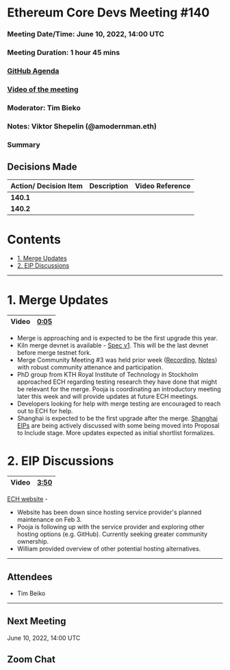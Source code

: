 # Ethereum Core Devs Meeting #140
### Meeting Date/Time: June 10, 2022, 14:00 UTC
### Meeting Duration: 1 hour 45 mins
### [GitHub Agenda](https://github.com/ethereum/pm/issues/538)
### [Video of the meeting](https://youtu.be/dByC5Bw8DvU?t=467)
### Moderator: Tim Bieko
### Notes: Viktor Shepelin (@amodernman.eth)

### Summary
## Decisions Made
|Action/ Decision Item | Description | Video Reference |
| ------------- | ----------- |----------- |
| **140.1**   | 
| **140.2**   | 

# Contents <!-- omit in toc -->

- [1. Merge Updates](#1-merge-updates)
- [2. EIP Discussions](#2-eip-discussions)

---
# 1. Merge Updates

Video | [0:05](https://youtu.be/kTKknkUTmTw?t=5)
-|-

- Merge is approaching and is expected to be the first upgrade this year.
- Kiln merge devnet is available - [Spec v1](https://hackmd.io/@n0ble/kiln-spec). This will be the last devnet before merge testnet fork.
- Merge Community Meeting #3 was held prior week ([Recording](https://www.youtube.com/watch?v=65Pt6oS3kDM), [Notes](https://github.com/ethereum/pm/blob/74a74a9931f46030d040211004e72ab60d32fc50/Merge/CommunityCall_Meeting_03.md)) with robust community attenance and participation.
- PhD group from KTH Royal Institute of Technology in Stockholm approached ECH regarding testing research they have done that might be relevant for the merge. Pooja is coordinating an introductory meeting later this week and will provide updates at future ECH meetings.
- Developers looking for help with merge testing are encouraged to reach out to ECH for help.
- Shanghai is expected to be the first upgrade after the merge. [Shanghai EIPs](https://github.com/ethereum/pm/issues) are being actively discussed with some being moved into Proposal to Include stage. More updates expected as initial shortlist formalizes.

# 2. EIP Discussions

Video | [3:50](https://youtu.be/kTKknkUTmTw?t=230)
-|-

[ECH website](ethereumcatherders.com) - 
- Website has been down since hosting service provider's planned maintenance on Feb 3. 
- Pooja is following up with the service provider and exploring other hosting options (e.g. GitHub). Currently seeking greater community ownership.
- William provided overview of other potential hosting alternatives.


------------------------------------------
## Attendees
* Tim Beiko


---------------------------------------
## Next Meeting
June 10, 2022, 14:00 UTC

## Zoom Chat 
